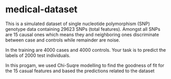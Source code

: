# medical-dataset

This is a simulated dataset of single nucleotide polymorphism (SNP) genotype data 
containing 29623 SNPs (total features). Amongst all SNPs are 15 causal 
ones which means they and neighboring ones discriminate between case and 
controls while remainder are noise.

In the training are 4000 cases and 4000 controls. Your task is to predict 
the labels of 2000 test individuals.

In this progam, we used Chi-Suqre modelling to find the goodness of fit for the
15 casual features and based the predictions related to the dataset 
